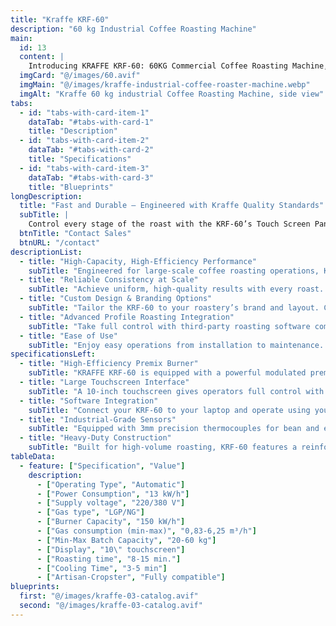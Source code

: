 ```yaml
---
title: "Kraffe KRF-60"
description: "60 kg Industrial Coffee Roasting Machine" 
main:
  id: 13
  content: |
    Introducing KRAFFE KRF-60: 60KG Commercial Coffee Roasting Machine, designed for large-scale roasters and high-demand operations seeking unparalleled consistency, premium quality, and maximum efficiency in every batch.
  imgCard: "@/images/60.avif"
  imgMain: "@/images/kraffe-industrial-coffee-roaster-machine.webp"
  imgAlt: "Kraffe 60 kg industrial Coffee Roasting Machine, side view"
tabs:
  - id: "tabs-with-card-item-1"
    dataTab: "#tabs-with-card-1"
    title: "Description"
  - id: "tabs-with-card-item-2"
    dataTab: "#tabs-with-card-2"
    title: "Specifications"
  - id: "tabs-with-card-item-3"
    dataTab: "#tabs-with-card-3"
    title: "Blueprints"
longDescription:
  title: "Fast and Durable – Engineered with Kraffe Quality Standards"
  subTitle: |
    Control every stage of the roast with the KRF-60’s Touch Screen Panel and enjoy automatic profile roasting through third-party software. Customize color, details, and features to create the perfect industrial coffee roaster for your business.
  btnTitle: "Contact Sales"
  btnURL: "/contact"
descriptionList:
  - title: "High-Capacity, High-Efficiency Performance"
    subTitle: "Engineered for large-scale coffee roasting operations, KRAFFE KRF-60 features a powerful modulated premix burner and advanced insulation to maximize energy efficiency and minimize heat loss—even in continuous production settings."
  - title: "Reliable Consistency at Scale"
    subTitle: "Achieve uniform, high-quality results with every roast. KRF-60’s robust construction, precise variable controls, and responsive temperature sensors ensure consistency, no matter the batch size or roasting frequency."
  - title: "Custom Design & Branding Options"
    subTitle: "Tailor the KRF-60 to your roastery’s brand and layout. Choose from a range of colors and configurations, and add your company logo directly to the machine for a bold, professional statement in your production space."
  - title: "Advanced Profile Roasting Integration"
    subTitle: "Take full control with third-party roasting software compatibility. KRF-60 enables precise profiling for each origin and roast level, making it easy to reproduce exceptional results across large volumes."
  - title: "Ease of Use"
    subTitle: "Enjoy easy operations from installation to maintenance. KRAFFE Coffee Roasters are designed for a smooth setup and simple upkeep, allowing you to focus on perfecting your roasts."
specificationsLeft:
  - title: "High-Efficiency Premix Burner"
    subTitle: "KRAFFE KRF-60 is equipped with a powerful modulated premix burner that delivers rapid, even heat distribution with low gas consumption—ideal for large-batch, energy-conscious roasting."
  - title: "Large Touchscreen Interface"
    subTitle: "A 10-inch touchscreen gives operators full control with real-time temperature monitoring, development time tracking, and labeled key variables for accurate repeatability."
  - title: "Software Integration"
    subTitle: "Connect your KRF-60 to your laptop and operate using your preferred roasting software. Create, save, and run custom roast profiles to maintain consistent quality across every batch."
  - title: "Industrial-Grade Sensors"
    subTitle: "Equipped with 3mm precision thermocouples for bean and environment temperatures, the KRF-60 provides reliable, real-time feedback for full control over each stage of the roast."
  - title: "Heavy-Duty Construction"
    subTitle: "Built for high-volume roasting, KRF-60 features a reinforced steel frame, durable drum mechanics, and long-life components—ensuring smooth, uninterrupted performance in demanding production environments."
tableData:
  - feature: ["Specification", "Value"]
    description:
      - ["Operating Type", "Automatic"]
      - ["Power Consumption", "13 kW/h"]
      - ["Supply voltage", "220/380 V"]
      - ["Gas type", "LGP/NG"]
      - ["Burner Capacity", "150 kW/h"]
      - ["Gas consumption (min-max)", "0,83-6,25 m³/h"]
      - ["Min-Max Batch Capacity", "20-60 kg"]
      - ["Display", "10\" touchscreen"]
      - ["Roasting time", "8-15 min."]
      - ["Cooling Time", "3-5 min"]
      - ["Artisan-Cropster", "Fully compatible"]
blueprints:
  first: "@/images/kraffe-03-catalog.avif"
  second: "@/images/kraffe-03-catalog.avif"  
---
```

